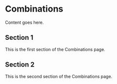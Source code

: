 # Combinations

Content goes here.

## Section 1

This is the first section of the Combinations page.

## Section 2

This is the second section of the Combinations page.

